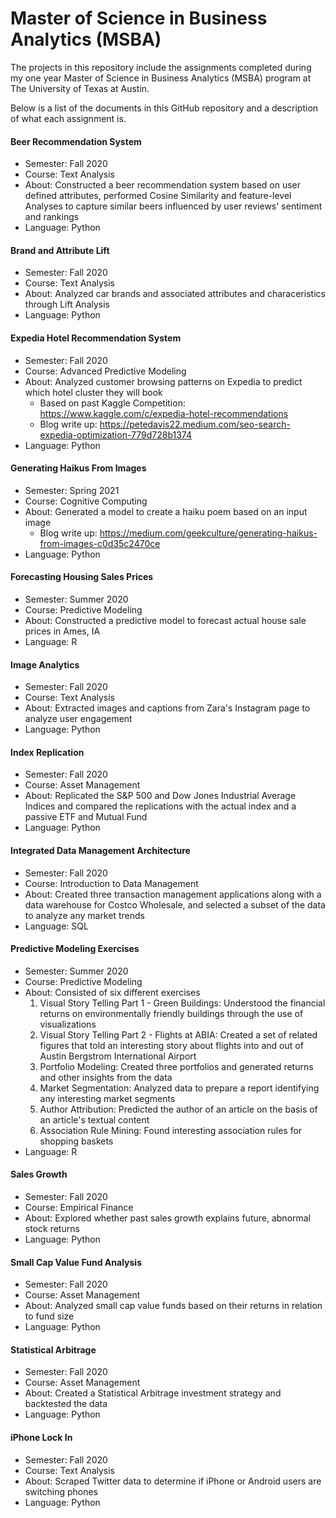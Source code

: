 # Master of Science in Business Analytics (MSBA)
The projects in this repository include the assignments completed during my one year Master of Science in Business Analytics (MSBA) program at The University of Texas at Austin.

Below is a list of the documents in this GitHub repository and a description of what each assignment is.

#### Beer Recommendation System
* Semester: Fall 2020
* Course: Text Analysis
* About: Constructed a beer recommendation system based on user defined attributes, performed Cosine Similarity and feature-level Analyses to capture similar beers influenced by user reviews' sentiment and rankings
* Language: Python

#### Brand and Attribute Lift
* Semester: Fall 2020
* Course: Text Analysis
* About: Analyzed car brands and associated attributes and characeristics through Lift Analysis
* Language: Python

#### Expedia Hotel Recommendation System
* Semester: Fall 2020
* Course: Advanced Predictive Modeling
* About: Analyzed customer browsing patterns on Expedia to predict which hotel cluster they will book
    * Based on past Kaggle Competition: https://www.kaggle.com/c/expedia-hotel-recommendations
    * Blog write up: https://petedavis22.medium.com/seo-search-expedia-optimization-779d728b1374
* Language: Python

#### Generating Haikus From Images
* Semester: Spring 2021
* Course: Cognitive Computing
* About: Generated a model to create a haiku poem based on an input image
   * Blog write up: https://medium.com/geekculture/generating-haikus-from-images-c0d35c2470ce
* Language: Python

#### Forecasting Housing Sales Prices
* Semester: Summer 2020
* Course: Predictive Modeling
* About: Constructed a predictive model to forecast actual house sale prices in Ames, IA
* Language: R

#### Image Analytics
* Semester: Fall 2020
* Course: Text Analysis
* About: Extracted images and captions from Zara's Instagram page to analyze user engagement
* Language: Python

#### Index Replication
* Semester: Fall 2020
* Course: Asset Management
* About: Replicated the S&P 500 and Dow Jones Industrial Average Indices and compared the replications with the actual index and a passive ETF and Mutual Fund
* Language: Python

#### Integrated Data Management Architecture
* Semester: Fall 2020
* Course: Introduction to Data Management
* About: Created three transaction management applications along with a data warehouse for Costco Wholesale, and selected a subset of the data to analyze any market trends
* Language: SQL

#### Predictive Modeling Exercises
* Semester: Summer 2020
* Course: Predictive Modeling
* About: Consisted of six different exercises
    1. Visual Story Telling Part 1 - Green Buildings: Understood the financial returns on environmentally friendly buildings through the use of visualizations
    2. Visual Story Telling Part 2 - Flights at ABIA: Created a set of related figures that told an interesting story about flights into and out of Austin Bergstrom International Airport
    3. Portfolio Modeling: Created three portfolios and generated returns and other insights from the data
    4. Market Segmentation: Analyzed data to prepare a report identifying any interesting market segments
    5. Author Attribution: Predicted the author of an article on the basis of an article's textual content
    6. Association Rule Mining: Found interesting association rules for shopping baskets
* Language: R

#### Sales Growth
* Semester: Fall 2020
* Course: Empirical Finance
* About: Explored whether past sales growth explains future, abnormal stock returns
* Language: Python

#### Small Cap Value Fund Analysis
* Semester: Fall 2020
* Course: Asset Management
* About: Analyzed small cap value funds based on their returns in relation to fund size
* Language: Python

#### Statistical Arbitrage
* Semester: Fall 2020
* Course: Asset Management
* About: Created a Statistical Arbitrage investment strategy and backtested the data
* Language: Python

#### iPhone Lock In
* Semester: Fall 2020
* Course: Text Analysis
* About: Scraped Twitter data to determine if iPhone or Android users are switching phones
* Language: Python
